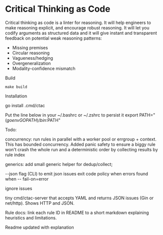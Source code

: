# Critical Thinking as Code

Critical thinking as code is a linter for reasoning. It will help engineers to make reasoning explicit, and encourage robust reasoning.
It will let you codify arguments as structured data and it will give instant and transparent feedback on potential weak reasoning patterns:

- Missing premises
- Circular reasoning
- Vagueness/hedging
- Overgeneralization
- Modality-confidence mismatch

Build

`make build`

Installation

go install .cmd/ctac

Put the line below in your ~/.bashrc or ~/.zshrc to persist it
export PATH="$(go env GOPATH)/bin:$PATH"

Todo:

concurrency: run rules in parallel with a worker pool or errgroup + context. This has bounded concurrency. Added panic safety to ensure a biggy rule won't crash the whole run and a deterministic order by collecting results by rule index

generics: add small generic helper for dedup/collect;

--json flag (CLI) to emit json issues
exit code policy when errors found when -- fail-on=error

ignore issues

tiny cmd/ctac-server that accepts YAML and returns JSON issues (Gin or net/http). Shows HTTP and JSON.

Rule docs: link each rule ID in README to a short markdown explaining heuristics and limitations.

Readme updated with explanation
